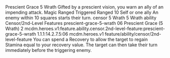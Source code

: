 <ability>
  <name>Prescient Grace</name>
  <cost>5 Wrath</cost>
  <flavor>Gifted by a prescient vision, you warn an ally of an impending attack.</flavor>
  <keywords>
    <keyword>Magic</keyword>
    <keyword>Ranged</keyword>
  </keywords>
  <type>Triggered</type>
  <distance>Ranged 10</distance>
  <target>Self or one ally</target>
  <trigger>An enemy within 10 squares starts their turn.</trigger>
  <metadata>
    <class>censor</class>
    <cost>5 Wrath</cost>
    <cost_amount>5</cost_amount>
    <cost_resource>Wrath</cost_resource>
    <feature_type>ability</feature_type>
    <file_dpath>Censor/2nd-Level Features</file_dpath>
    <item_id>prescient-grace-5-wrath</item_id>
    <item_index>06</item_index>
    <item_name>Prescient Grace (5 Wrath)</item_name>
    <level>2</level>
    <scc>mcdm.heroes.v1:feature.ability.censor.2nd-level-feature:prescient-grace-5-wrath</scc>
    <scdc>1.1.1:14.2.7.5:06</scdc>
    <source>mcdm.heroes.v1</source>
    <type>feature/ability/censor/2nd-level-feature</type>
  </metadata>
  <effects>
    <effect type="mundane">You can spend a Recovery to allow the target to regain Stamina equal to your recovery value. The target can then take their turn immediately before the triggering enemy.</effect>
  </effects>
</ability>

